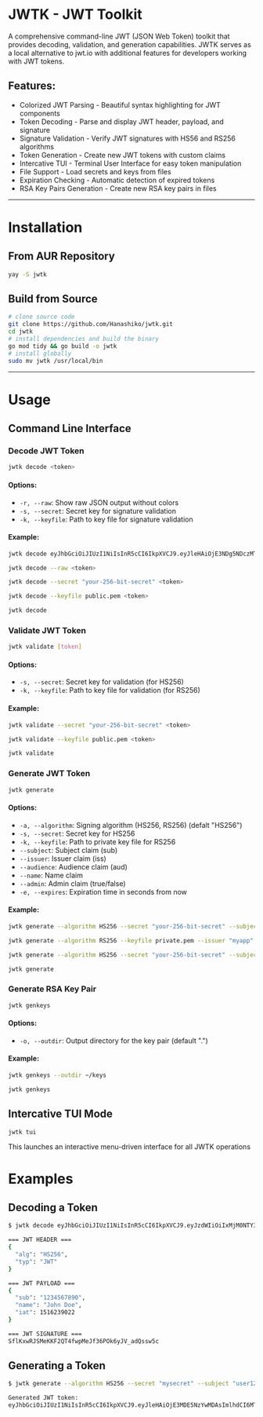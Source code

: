 # JWTK - JWT Toolkit

A comprehensive command-line JWT (JSON Web Token) toolkit that provides decoding, validation, and generation capabilities. JWTK serves as a local alternative to jwt.io with additional features for developers working with JWT tokens.

## Features:
 - Colorized JWT Parsing - Beautiful syntax highlighting for JWT components
 - Token Decoding - Parse and display JWT header, payload, and signature
 - Signature Validation - Verify JWT signatures with HS56 and RS256 algorithms
 - Token Generation - Create new JWT tokens with custom claims
 - Intercative TUI - Terminal User Interface for easy token manipulation
 - File Support - Load secrets and keys from files
 - Expiration Checking - Automatic detection of expired tokens
 - RSA Key Pairs Generation - Create new RSA key pairs in files

---

# Installation

## From AUR Repository

```bash
yay -S jwtk
```

## Build from Source

```bash
# clone source code
git clone https://github.com/Hanashiko/jwtk.git
cd jwtk
# install dependencies and build the binary
go mod tidy && go build -o jwtk
# install globally
sudo mv jwtk /usr/local/bin
```

---

# Usage

## Command Line Interface

### Decode JWT Token

```bash
jwtk decode <token>
```

#### Options: 
 - `-r, --raw`: Show raw JSON output without colors
 - `-s, --secret`: Secret key for signature validation
 - `-k, --keyfile`: Path to key file for signature validation

#### Example:
```bash
jwtk decode eyJhbGciOiJIUzI1NiIsInR5cCI6IkpXVCJ9.eyJleHAiOjE3NDg5NDczMTcsImlhdCI6MTc0ODk0NzMwNywibmFtZSI6IkpvaG4ifQ.-zBoiK5zu7QCBs-KlX0-DSd8h7ITI2ix0p0HEx6cpDQ

jwtk decode --raw <token>

jwtk decode --secret "your-256-bit-secret" <token>

jwtk decode --keyfile public.pem <token>

jwtk decode
```

### Validate JWT Token

```bash
jwtk validate [token]
```

#### Options:
 - `-s, --secret`: Secret key for validation (for HS256)
 - `-k, --keyfile`: Path to key file for validation (for RS256)

#### Example:
```bash
jwtk validate --secret "your-256-bit-secret" <token>

jwtk validate --keyfile public.pem <token>

jwtk validate
```

### Generate JWT Token

```bash
jwtk generate
```

#### Options:
 - `-a, --algorithm`: Signing algorithm (HS256, RS256) (defalt "HS256")
 - `-s, --secret`: Secret key for HS256
 - `-k, --keyfile`: Path to private key file for RS256
 - `--subject`: Subject claim (sub)
 - `--issuer`: Issuer claim (iss)
 - `--audience`: Audience claim (aud)
 - `--name`: Name claim
 - `--admin`: Admin claim (true/false)
 - `-e, --expires`: Expiration time in seconds from now

#### Example:
```bash
jwtk generate --algorithm HS256 --secret "your-256-bit-secret" --subject "user123" --expires 3600

jwtk generate --algorithm RS256 --keyfile private.pem --issuer "myapp" --audience "api.example.com"

jwtk generate --algorithm HS256 --secret "your-256-bit-secret" --subject "1234567890" --name "John Doe" --admin true --expires 604800

jwtk generate
```

### Generate RSA Key Pair

```bash
jwtk genkeys
```

#### Options:
 - `-o, --outdir`: Output directory for the key pair (default ".")

#### Example:
```bash
jwtk genkeys --outdir ~/keys

jwtk genkeys
```

## Intercative TUI Mode

```bash
jwtk tui
```
This launches an interactive menu-driven interface for all JWTK operations

# Examples

## Decoding a Token
```bash
$ jwtk decode eyJhbGciOiJIUzI1NiIsInR5cCI6IkpXVCJ9.eyJzdWIiOiIxMjM0NTY3ODkwIiwibmFtZSI6IkpvaG4gRG9lIiwiaWF0IjoxNTE2MjM5MDIyfQ.SflKxwRJSMeKKF2QT4fwpMeJf36POk6yJV_adQssw5c

=== JWT HEADER ===
{
  "alg": "HS256",
  "typ": "JWT"
}

=== JWT PAYLOAD ===
{
  "sub": "1234567890",
  "name": "John Doe",
  "iat": 1516239022
}

=== JWT SIGNATURE ===
SflKxwRJSMeKKF2QT4fwpMeJf36POk6yJV_adQssw5c
```

## Generating a Token
```bash
$ jwtk generate --algorithm HS256 --secret "mysecret" --subject "user123" --expires 3600

Generated JWT token:
eyJhbGciOiJIUzI1NiIsInR5cCI6IkpXVCJ9.eyJleHAiOjE3MDE5NzYwMDAsImlhdCI6MTcwMTk3MjQwMCwic3ViIjoidXNlcjEyMyJ9.abc123...
```

